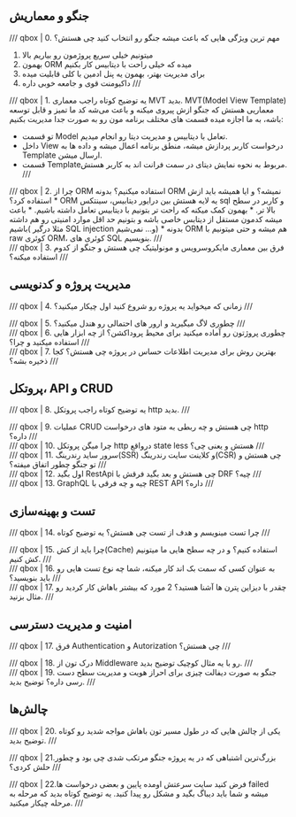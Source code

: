 ## جنگو و معماریش

/// qbox | 0. مهم ترین ویژگی هایی که باعث میشه جنگو رو انتخاب کنید چی هستش؟
1. میتونیم خیلی سریع پروژمون رو بیاریم بالا
2. بهمون ORM میده که خیلی راحت با دیتابیس کار بکنیم
3. برای مدیریت بهتر، بهمون یه پنل ادمین با کلی قابلیت میده
4. داکیومنت قوی و جامعه خوبی داره
///

<div class="break-line"></div>
/// qbox | 1. یه توضیح کوتاه راجب معماری MVT  بدید.
MVT(Model View Template) معماریی هستش که جنگو ازش پیروی میکنه و باعث می‌شه کد ما تمیز و قابل توسعه باشه، به ما اجازه میده قسمت های مختلف برنامه مون رو به صورت جدا مدیریت بکنیم:

* تو قسمت Model تعامل با دیتابیس و مدیریت دیتا رو انجام میدیم.
* داخل View درخواست کاربر پردازش میشه، منطق برنامه اعمال میشه و داده ها به Template ارسال میشن.
* قسمت Templateمربوط به نحوه نمایش دیتای در سمت فرانت اند به کاربر هستش.
///

<div class="break-line"></div>
/// qbox | 2. چرا از ORM استفاده میکنیم؟ بدونه ORM نمیشه؟ و ایا همیشه باید ازش استفاده کرد؟
* ORM یه لایه هستش بین درایور دیتابیس، سینتکس sql و کاربر در سطح بالا تر.
* بهمون کمک میکنه که راحت تر بتونیم با دیتابیس تعامل داشته باشیم.
* باعث میشه کدمون مستقل از دیتابس خاصی باشه و بتونیم حد اقل موارد امنیتی رو هم داشته باشیم(  مثلا درگیر SQL injection و... نمی‌شیم)
* بدونه ORM هم میشه و حتی میتونیم با raw کوئری ORM، کوئری های SQL بنویسیم.
///

<div class="break-line"></div>
/// qbox | 3. فرق بین معماری مایکروسرویس و مونولیتیک چی هستش و جنگو از کدوم استفاده میکنه؟
///


<div class="break-line section"></div>

## مدیریت پروژه و کدنویسی
/// qbox | 4. زمانی که میخواید یه پروژه رو شروع کنید اول چیکار میکنید؟
///

<div class="break-line"></div>
/// qbox | 5. چطوری لاگ میگیرید و ارور های احتمالی رو هندل میکنید؟
///

<div class="break-line"></div>
/// qbox | 6. چطوری پروژتون رو آماده میکنید برای محیط پروداکشن؟ از چه ابزار هایی استفاده میکنید و چرا؟
///

<div class="break-line"></div>
/// qbox | 7. بهترین روش برای مدیریت اطلاعات حساس در پروژه چی هستش؟ کجا ذخیره بشه؟
///


<div class="break-line section"></div>


## پروتکل‌، API و CRUD
/// qbox | 8. یه توضیح کوتاه راجب پروتکل http بدید.
///

<div class="break-line"></div>
/// qbox | 9. عملیات CRUD چی هستش و چه ربطی به متود های درخواست http داره؟
///

<div class="break-line"></div>
/// qbox | 10. چرا میگن پروتکل http درواقع state less هستش و یعنی چی؟
///

<div class="break-line"></div>
/// qbox | 11. سرور ساید رندرینگ(SSR) و کلاینت سایت رندرینگ(CSR) چی هستش و تو جنگو چطور اتفاق میفته؟
///

<div class="break-line"></div>
/// qbox | 12. اول بگید RestApi چی هستش و بعد بگید فرقش با DRF چیه؟‌
///


<div class="break-line"></div>
/// qbox | 13. GraphQL چیه و چه فرقی با REST API داره؟
///


<div class="break-line section"></div>


## تست و بهینه‌سازی
/// qbox | 14. چرا تست مینویسم و هدف از تست چی هستش؟ یه توضیح کوتاه
///

<div class="break-line"></div>
/// qbox | 15. چرا باید از کش(Cache) استفاده کنیم؟ و در چه سطح هایی ما میتونیم کش کنیم.
///

<div class="break-line"></div>
/// qbox | 16. به عنوان کسی که سمت بک اند کار میکنه، شما چه نوع تست هایی رو باید بنویسید؟
///

<div class="break-line"></div>
/// qbox | 17. چقدر با دیزاین پترن ها آشنا هستید؟ 2 مورد که بیشتر باهاش کار کردید رو مثال بزنید.
///

<div class="break-line section"></div>


## امنیت و مدیریت دسترسی
/// qbox | 17. فرق Authentication و Autorization چی هستش؟
///

<div class="break-line"></div>
/// qbox | 18. درک تون از Middleware رو با یه مثال کوچیک توضیح بدید.
///

<div class="break-line"></div>
/// qbox | 19. جنگو به صورت دیفالت چیزی برای احراز هویت و مدیریت سطح دست رسی داره؟ توضیح بدید.
///



<div class="break-line section"></div>


## چالش‌ها
/// qbox | 20. یکی از چالش هایی که در طول مسیر تون باهاش مواجه شدید رو کوتاه توضیح بدید.
///

/// qbox | 21.بزرگ‌ترین اشتباهی که در یه پروژه جنگو مرتکب شدی چی بود و چطور حلش کردی؟
///

/// qbox | 22.فرض کنید سایت سرعتش اومده پایین و بعضی درخواست ها failed میشه و شما باید دیباگ بگید و مشکل رو پیدا کنید. یه توضیح کوتاه بدید که مرحله به مرحله چیکار میکنید.
///
<div class="break-line end"></div>